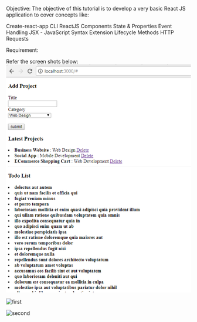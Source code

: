 Objective: The objective of this tutorial is to develop a very basic React JS application to cover concepts like:

Create-react-app CLI
ReactJS Components
State & Properties
Event Handling
JSX - JavaScript Syntax Extension
Lifecycle Methods
HTTP Requests


Requirement:

Refer the screen shots below:
![Alt text](./GitHubImages/First.png?raw=true "First")

![first](https://user-images.githubusercontent.com/12047806/31281829-36b47470-aace-11e7-8c73-f98bf8dd2522.PNG)

![second](https://user-images.githubusercontent.com/12047806/31281846-43cf8dac-aace-11e7-8896-778d66861b0e.png)
